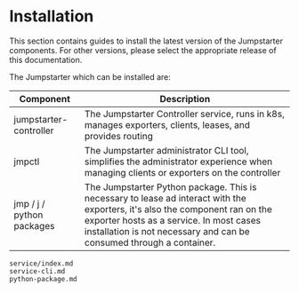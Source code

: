 # Installation

This section contains guides to install the latest version of the Jumpstarter
components. For other versions, please select the appropriate release of this
documentation.

The Jumpstarter which can be installed are:

| Component                 | Description                                                   |
| ---------                 | -----------                                                   |
| jumpstarter-controller    | The Jumpstarter Controller service, runs in k8s, manages exporters, clients, leases,  and provides routing |
| jmpctl                    | The Jumpstarter administrator CLI tool, simplifies the administrator experience when managing clients or exporters on the controller |
| jmp / j / python packages | The Jumpstarter Python package. This is necessary to lease ad interact with the exporters, it's also the component ran on the exporter hosts as a service. In most cases installation is not necessary and can be consumed through a container.  |


```{toctree}
service/index.md
service-cli.md
python-package.md
```


